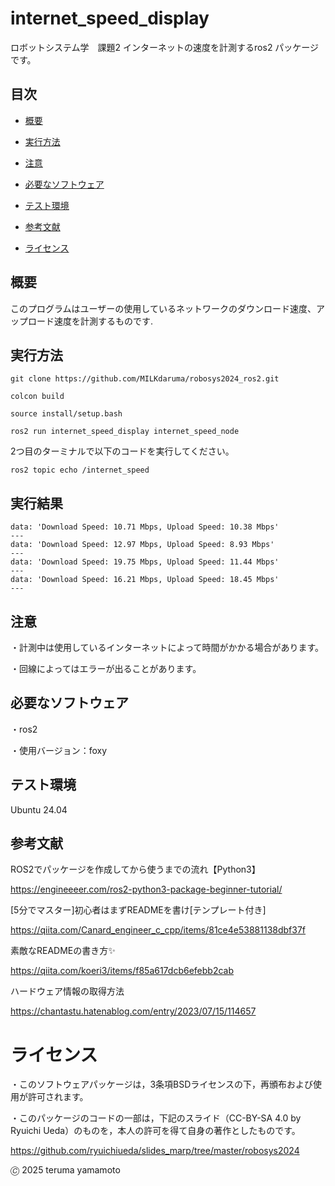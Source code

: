 # internet_speed_display
ロボットシステム学　課題2
インターネットの速度を計測するros2 パッケージです。
## 目次
- [概要](#概要)

- [実行方法](#実行方法)

- [注意](#注意)

- [必要なソフトウェア](#必要なソフトウェア)

- [テスト環境](#テスト環境)

- [参考文献](#参考文献)

- [ライセンス](#ライセンス)

## 概要

このプログラムはユーザーの使用しているネットワークのダウンロード速度、アップロード速度を計測するものです.

## 実行方法
```
git clone https://github.com/MILKdaruma/robosys2024_ros2.git
```

```
colcon build
```

```
source install/setup.bash
```

```
ros2 run internet_speed_display internet_speed_node

```

2つ目のターミナルで以下のコードを実行してください。


```
ros2 topic echo /internet_speed
```

## 実行結果

```
data: 'Download Speed: 10.71 Mbps, Upload Speed: 10.38 Mbps'
---
data: 'Download Speed: 12.97 Mbps, Upload Speed: 8.93 Mbps'
---
data: 'Download Speed: 19.75 Mbps, Upload Speed: 11.44 Mbps'
---
data: 'Download Speed: 16.21 Mbps, Upload Speed: 18.45 Mbps'
---
```

## 注意

・計測中は使用しているインターネットによって時間がかかる場合があります。

・回線によってはエラーが出ることがあります。

## 必要なソフトウェア

・ros2

・使用バージョン：foxy

## テスト環境

Ubuntu 24.04

## 参考文献

ROS2でパッケージを作成してから使うまでの流れ【Python3】

https://engineeeer.com/ros2-python3-package-beginner-tutorial/

[5分でマスター]初心者はまずREADMEを書け[テンプレート付き]

https://qiita.com/Canard_engineer_c_cpp/items/81ce4e53881138dbf37f

素敵なREADMEの書き方✨

https://qiita.com/koeri3/items/f85a617dcb6efebb2cab

ハードウェア情報の取得方法

https://chantastu.hatenablog.com/entry/2023/07/15/114657

# ライセンス

・このソフトウェアパッケージは，3条項BSDライセンスの下，再頒布および使用が許可されます。

・このパッケージのコードの一部は，下記のスライド（CC-BY-SA 4.0 by Ryuichi Ueda）のものを，本人の許可を得て自身の著作としたものです。

https://github.com/ryuichiueda/slides_marp/tree/master/robosys2024

🄫 2025 teruma yamamoto


